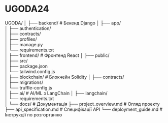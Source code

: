 # UGODA24
UGODA/
│
├── backend/                    # Бекенд Django
│   ├── app/                    
│   ├── authentication/         
│   ├── contracts/              
│   ├── profiles/               
│   ├── manage.py               
│   └── requirements.txt        
│
├── frontend/                   # Фронтенд React
│   ├── public/                 
│   ├── src/                    
│   ├── package.json            
│   └── tailwind.config.js      
│
├── blockchain/                 # Блокчейн Solidity
│   ├── contracts/              
│   ├── migrations/             
│   └── truffle-config.js       
│
├── ai/                         # AI/ML з LangChain
│   ├── langchain/              
│   └── requirements.txt        
│
└── docs/                       # Документація
    ├── project_overview.md     # Огляд проекту
    ├── api_specification.md    # Специфікації API
    └── deployment_guide.md     # Інструкції по розгортанню
